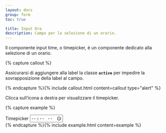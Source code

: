 ```yaml
---
layout: docs
group: form
toc: true

title: Input Ora
description: Campo per la selezione di un orario.
---
```


Il componente input time, o timepicker, è un componente dedicato alla selezione di un orario.

{% capture callout %}

Assicurarsi di aggiungere alla label la classe **`active`** per impedire la sovrapposizione della label al campo.

{% endcapture %}{% include callout.html content=callout type="alert" %}

Clicca sull’icona a destra per visualizzare il timepicker.

{% capture example %}

<div class="form-group">
  <label class="active" for="timeStandard">Timepicker</label>
  <input class="form-control" id="timeStandard" type="time">
</div>
{% endcapture %}{% include example.html content=example %}
